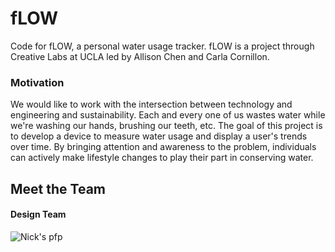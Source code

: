 # fLOW
Code for fLOW, a personal water usage tracker. fLOW is a project through Creative Labs at UCLA led by Allison Chen and Carla Cornillon.

### Motivation
We would like to work with the intersection between technology and engineering and sustainability. Each and every one of us wastes water while we're washing our hands, brushing our teeth, etc. The goal of this project is to develop a device to measure water usage and display a user's trends over time. By bringing attention and awareness to the problem, individuals can actively make lifestyle changes to play their part in conserving water.

## Meet the Team
#### Design Team
![Nick's pfp](https://drive.google.com/file/d/1YLsm3LzMa8MUtcYuKmyKTR8MM8vhqfaA/view?usp=sharing)
